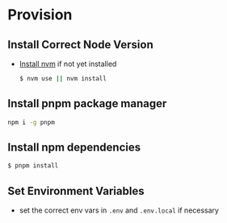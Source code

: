 # Provision

## Install Correct Node Version

-   [Install nvm](https://github.com/nvm-sh/nvm#installing-and-updating) if not yet installed

    ```sh
    $ nvm use || nvm install
    ```

## Install pnpm package manager

```sh
npm i -g pnpm
```

## Install npm dependencies

```sh
$ pnpm install
```

## Set Environment Variables

-   set the correct env vars in `.env` and `.env.local` if necessary
